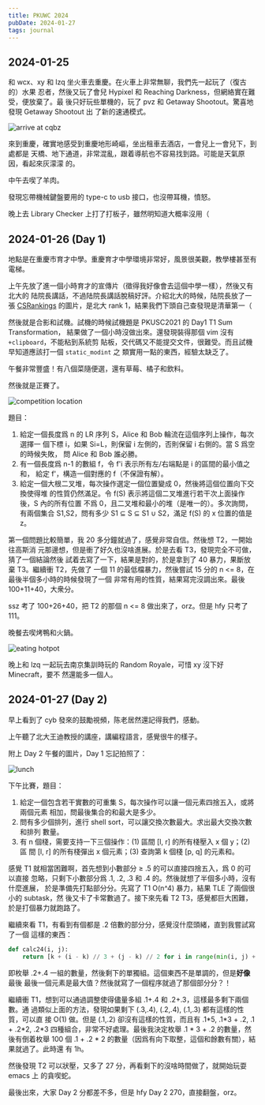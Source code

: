 ```yaml
---
title: PKUWC 2024
pubDate: 2024-01-27
tags: journal
---
```


## 2024-01-25

和 wcx、xy 和 lzq 坐火車去重慶。在火車上非常無聊，我們先一起玩了（復古的）水果
忍者，然後又玩了會兒 Hypixel 和 Reaching Darkness，但網絡實在難受，便放棄了。最
後只好玩些單機的，玩了 pvz 和 Getaway Shootout。驚喜地發現 Getaway Shootout 出
了新的速通模式。

![arrive at cqbz](/assets/images/cqbz-6130d52f.jpg)

來到重慶，確實地感受到重慶地形崎嶇，坐出租車去酒店，一會兒上一會兒下，到處都是
天橋、地下通道，非常混亂，跟着導航也不容易找到路。可能是天氣原因，看起來灰濛濛
的。

中午去喫了羊肉。

發現忘帶機械鍵盤要用的 type-c to usb 接口，也沒帶耳機，憤怒。

晚上去 Library Checker 上打了打板子，雖然明知道大概率沒用（

## 2024-01-26 (Day 1)

地點是在重慶市育才中學。重慶育才中學環境非常好，風景很美觀，教學樓甚至有電梯。

上午先放了進一個小時育才的宣傳片（徵得我好像會去這個中學一樣），然後又有北大的
陆院長講話，不過陆院長講話脫稿好評。介紹北大的時候，陆院長放了一張 [CSRankings][csr] 
的圖片，是北大 rank 1，結果我們下頭自己查發現是清華第一（ 

然後就是合影和試機。試機的時候試機題是 PKUSC2021 的 Day1 T1 Sum Transformation，
結果做了一個小時沒做出來。還發現裝得那個 vim 沒有 `+clipboard`，不能粘到系統剪
貼板，交代碼又不能提交文件，很難受。而且試機早知道應該打一個 `static_modint` 之
類實用一點的東西，經驗太缺乏了。

午餐非常豐盛！有八個菜隨便選，還有草莓、橘子和飲料。

然後就是正賽了。

![competition location](/assets/images/gym-a48e566e.jpg)

題目：

1. 給定一個長度爲 n 的 LR 序列 S，Alice 和 Bob 輪流在這個序列上操作，每次選擇一
   個下標 i，如果 Si=L，則保留 i 左側的，否則保留 i 右側的。當 S 爲空的時候失敗，
   問 Alice 和 Bob 誰必勝。
2. 有一個長度爲 n-1 的數組 f，令 f'i 表示所有左/右端點是 i 的區間的最小值之和，
   給定 f'，構造一個對應的 f（不保證有解）。
3. 給定一個大根二叉堆，每次操作選定一個位置變成 0，然後將這個位置向下交換使得堆
   的性質仍然滿足。令 f(S) 表示將這個二叉堆進行若干次上面操作後，S 內的所有位置
   不爲 0，且二叉堆和最小的堆（是唯一的）。多次詢問，有兩個集合 S1,S2，問有多少
   S1 ⊆ S ⊆ S1 ∪ S2，滿足 f(S) 的 x 位置的值是 z。

第一個問題比較簡單，我 20 多分鐘就過了，感覺非常自信。然後想 T2，一開始往高斯消
元那邊想，但是衝了好久也沒啥進展。於是去看 T3，發現完全不可做，猜了一個結論然後
試着去寫了一下，結果是對的，於是拿到了 40 暴力，果斷放棄 T3。繼續衝 T2，先做了
一個 11 的最低檔暴力，然後嘗試 15 分的 n <= 8，在最後半個多小時的時候發現了一個
非常有用的性質，結果寫完沒調出來。最後 100+11+40，大衆分。

ssz 考了 100+26+40，把 T2 的那個 n <= 8 做出來了，orz。但是 hfy 只考了 111。

晚餐去喫烤鴨和火鍋。

![eating hotpot](/assets/images/hotpot-ea515bbb.jpg)

晚上和 lzq 一起玩去南京集訓時玩的 Random Royale，可惜 xy 沒下好 Minecraft，要不
然還能多一個人。

[csr]: https://csrankings.org

## 2024-01-27 (Day 2)

早上看到了 cyb 發來的鼓勵視頻，陈老居然還記得我們，感動。

上午聽了北大王迪教授的講座，講編程語言，感覺很牛的樣子。

附上 Day 2 午餐的圖片，Day 1 忘記拍照了：

![lunch](/assets/images/lunch-1950ec21.jpg)

下午比賽，題目：

1. 給定一個包含若干實數的可重集 S，每次操作可以讓一個元素四捨五入，或將兩個元素
   相加，問最後集合的和最大是多少。
2. 問有多少個排列，進行 shell sort，可以讓交換次數最大。求出最大交換次數和排列
   數量。
3. 有 n 個棧，需要支持一下三個操作：(1) 區間 [l, r] 的所有棧壓入 x 個 y；(2) 區
   間 [l, r] 的所有棧彈出 x 個元素；(3) 查詢第 k 個棧 [p, q] 的元素和。

感覺 T1 就相當困難啊，首先想到小數部分 ≥ .5 的可以直接四捨五入，爲 0 的可以直接
忽略，只剩下小數部分爲 .1, .2, .3 和 .4 的。然後就想了半個多小時，沒有什麼進展，
於是準備先打點部分分。先寫了 T1 O(n^4) 暴力，結果 TLE 了兩個很小的 subtask，然
後又卡了卡常數過了。接下來先看 T2 T3，感覺都巨大困難，於是打個暴力就跑路了。

繼續來看 T1，有看到有個都是 .2 倍數的部分分，感覺沒什麼頭緒，直到我嘗試寫了一個
這樣的東西：

```python
def calc24(i, j):
    return [k + (i - k) // 3 + (j - k) // 2 for i in range(min(i, j) + 1)]
```

即枚舉 .2+.4 一組的數量，然後剩下的單獨組。這個東西不是單調的，但是**好像**最後
最後一個元素是最大值？然後就寫了一個程序就過了那個部分分？！

繼續衝 T1，想到可以通過調整使得儘量多組 .1+.4 和 .2+.3，這樣最多剩下兩個數。通
過類似上面的方法，發現如果剩下 (.3,.4), (.2,.4), (.1,.3) 都有這樣的性質，可以直
接 O(1) 做。但是 (.1,.2) 卻沒有這樣的性質，而且有 .1\*5, .1\*3 + .2, .1 + .2\*2,
.2\*3 四種組合，非常不好處理。最後我決定枚舉 .1 * 3 + .2 的數量，然後有倒着枚舉
100 個 .1 + .2 * 2 的數量（因爲有向下取整，這個和餘數有關），結果就過了。此時還
有 1h。

然後發現 T2 可以狀壓，又多了 27 分，再看剩下的沒啥時間做了，就開始玩耍 emacs 上
的貪喫蛇。

最後出來，大家 Day 2 分都差不多，但是 hfy Day 2 270，直接翻盤，orz。
